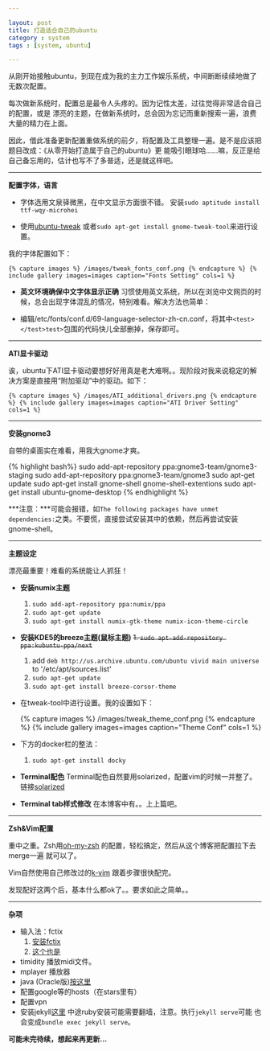 ```yaml
---

layout: post
title: 打造适合自己的ubuntu
category : system
tags : [system, ubuntu]

---
```


从刚开始接触ubuntu，到现在成为我的主力工作娱乐系统，中间断断续续地做了无数次配置。

每次做新系统时，配置总是最令人头疼的。因为记性太差，过往觉得非常适合自己的配置，或是
漂亮的主题，在做新系统时，总会因为忘记而重新搜索一遍，浪费大量的精力在上面。

因此，借此准备更新配置重做系统的前夕，将配置及工具整理一遍。是不是应该把题目改成：《从零开始打造属于自己的ubuntu》更
能吸引眼球哈……嘛，反正是给自己备忘用的，估计也写不了多普适，还是就这样吧。

***

**配置字体，语言**

- 字体选用文泉驿微黑，在中文显示方面很不错。
安装`sudo aptitude install ttf-wqy-microhei`

- 使用[ubuntu-tweak](http://ubuntu-tweak.com/) 或者`sudo apt-get install gnome-tweak-tool`来进行设置。

我的字体配置如下：

    {% capture images %} /images/tweak_fonts_conf.png {% endcapture %} {% include gallery images=images caption="Fonts Setting" cols=1 %}

- **英文环境确保中文字体显示正确**
习惯使用英文系统，所以在浏览中文网页的时候，总会出现字体混乱的情况，特别难看。解决方法也简单：

- 编辑/etc/fonts/conf.d/69-language-selector-zh-cn.conf，将其中`<test></test>test>`包围的代码快儿全部删掉，保存即可。

***

**ATI显卡驱动**

诶，ubuntu下ATI显卡驱动要想好好用真是老大难啊。。现阶段对我来说稳定的解决方案是直接用“附加驱动”中的驱动。如下：

    {% capture images %} /images/ATI_additional_drivers.png {% endcapture %} {% include gallery images=images caption="ATI Driver Setting" cols=1 %}

***

**安装gnome3**

自带的桌面实在难看，用我大gnome才爽。

{% highlight bash%}
sudo add-apt-repository ppa:gnome3-team/gnome3-staging
sudo add-apt-repository ppa:gnome3-team/gnome3
sudo apt-get update
sudo apt-get install gnome-shell gnome-shell-extentions
sudo apt-get install ubuntu-gnome-desktop
{% endhighlight %}

***注意：***可能会报错，如`The following packages have unmet dependencies:`之类。不要慌，直接尝试安装其中的依赖，然后再尝试安装gnome-shell。

***

**主题设定**

漂亮最重要！难看的系统能让人抓狂！

- **安装numix主题**

    1. `sudo add-apt-repository ppa:numix/ppa`
    2. `sudo apt-get update`
    3. `sudo apt-get install numix-gtk-theme numix-icon-theme-circle`

- **安装KDE5的breeze主题(鼠标主题)**
    <del>1. `sudo apt-add-repository ppa:kubuntu-ppa/next`</del>
    1. add `deb http://us.archive.ubuntu.com/ubuntu vivid main universe` to  '/etc/apt/sources.list'
    2. `sudo apt-get update`
    3. `sudo apt-get install breeze-corsor-theme`

- 在tweak-tool中进行设置。我的设置如下：

    {% capture images %} /images/tweak_theme_conf.png {% endcapture %} {% include gallery images=images caption="Theme Conf" cols=1 %}

- 下方的docker栏的整法：
    1. `sudo apt-get install docky`

- **Terminal配色**
    Terminal配色自然要用solarized，配置vim的时候一并整了。链接[solarized](https://github.com/Anthony25/gnome-terminal-colors-solarized)

- **Terminal tab样式修改**
    在本博客中有。。上上篇吧。

***

**Zsh&Vim配置**

重中之重。Zsh用[oh-my-zsh](https://github.com/robbyrussell/oh-my-zsh) 的配置，轻松搞定，然后从这个博客把配置拉下去merge一遍
就可以了。

Vim自然使用自己修改过的[k-vim](https://github.com/MarcoQin/k-vim) 跟着步骤很快配完。

发现配好这两个后，基本什么都ok了。。要求如此之简单。。

***

**杂项**

- 输入法：fctix
    1. [安装fctix](http://www.cnblogs.com/yuemengke/archive/2013/04/09/3010207.html)
    2. [这个也是](http://blog.csdn.net/tecn14/article/details/24784047)
- timidity 播放midi文件。
- mplayer 播放器
- java (Oracle版)[按这里](https://www.digitalocean.com/community/tutorials/how-to-install-java-on-ubuntu-with-apt-get)
- 配置google等的hosts（在stars里有）
- 配置vpn
- 安装jekyll[这里](http://michaelchelen.net/81fa/install-jekyll-2-ubuntu-14-04/) 中途ruby安装可能需要翻墙，注意。执行`jekyll serve`可能
    也会变成`bundle exec jekyll serve`。


**可能未完待续，想起来再更新...**
